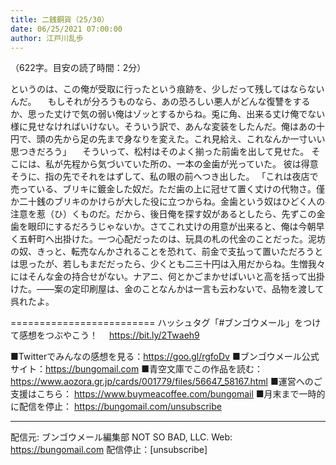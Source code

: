 ```yaml
---
title: 二銭銅貨（25/30）
date: 06/25/2021 07:00:00
author: 江戸川乱歩
---
```


（622字。目安の読了時間：2分）

というのは、この俺が受取に行ったという痕跡を、少しだって残してはならないんだ。
　もしそれが分ろうものなら、あの恐ろしい悪人がどんな復讐をするか、思った丈けで気の弱い俺はゾッとするからね。兎に角、出来る丈け俺でない様に見せなければいけない。そういう訳で、あんな変装をしたんだ。俺はあの十円で、頭の先から足の先まで身なりを変えた。これ見給え、これなんか一寸いい思つきだろう」
　そういって、松村はそのよく揃った前歯を出して見せた。
そこには、私が先程から気づいていた所の、一本の金歯が光っていた。
彼は得意そうに、指の先でそれをはずして、私の眼の前へつき出した。
「これは夜店で売っている、ブリキに鍍金した奴だ。ただ歯の上に冠せて置く丈けの代物さ。僅か二十銭のブリキのかけらが大した役に立つからね。金歯という奴はひどく人の注意を惹（ひ）くものだ。だから、後日俺を探す奴があるとしたら、先ずこの金歯を眼印にするだろうじゃないか。さてこれ丈けの用意が出来ると、俺は今朝早く五軒町へ出掛けた。一つ心配だったのは、玩具の札の代金のことだった。泥坊の奴、きっと、転売なんかされることを恐れて、前金で支払って置いただろうとは思ったが、若しもまだだったら、少くとも二三十円は入用だからね。生憎我々にはそんな金の持合せがない。ナアニ、何とかごまかせばいいと高を括って出掛けた。――案の定印刷屋は、金のことなんかは一言も云わないで、品物を渡して呉れたよ。

=========================
ハッシュタグ「#ブンゴウメール」をつけて感想をつぶやこう！　
https://bit.ly/2Twaeh9

■Twitterでみんなの感想を見る：https://goo.gl/rgfoDv
■ブンゴウメール公式サイト：https://bungomail.com
■青空文庫でこの作品を読む：https://www.aozora.gr.jp/cards/001779/files/56647_58167.html
■運営へのご支援はこちら： https://www.buymeacoffee.com/bungomail
■月末まで一時的に配信を停止： https://bungomail.com/unsubscribe

-------
配信元: ブンゴウメール編集部
NOT SO BAD, LLC.
Web: https://bungomail.com
配信停止：[unsubscribe]


